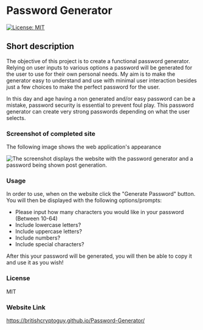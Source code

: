 # Password Generator

[![License: MIT ](https://img.shields.io/badge/License-MIT-yellow.svg)](https://opensource.org/licenses/MIT)

## Short description

The objective of this project is to create a functional password generator. Relying on user inputs to various options a password will be generated for the user to use for their own personal needs. My aim is to make the generator easy to understand and use with minimal user interaction besides just a few choices to make the perfect password for the user.

In this day and age having a non generated and/or easy password can be a mistake, password security is essential to prevent foul play. This password generator can create very strong passwords depending on what the user selects.

### Screenshot of completed site

The following image shows the web application's appearance

![The screenshot displays the website with the password generator and a password being shown post generation.](style/images/password-generator-website.png)

### Usage

In order to use, when on the website click the "Generate Password" button. You will then be displayed with the following options/prompts:

- Please input how many characters you would like in your password (Between 10-64)
- Include lowercase letters?
- Include uppercase letters?
- Include numbers?
- Include special characters?

After this your password will be generated, you will then be able to copy it and use it as you wish!

### License

MIT

### Website Link

https://britishcryptoguy.github.io/Password-Generator/
